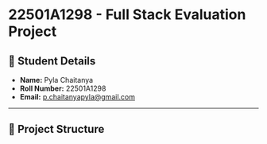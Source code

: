 # 22501A1298 - Full Stack Evaluation Project

## 🔖 Student Details

- **Name:** Pyla Chaitanya  
- **Roll Number:** 22501A1298  
- **Email:** p.chaitanyapyla@gmail.com  

---

## 📁 Project Structure

